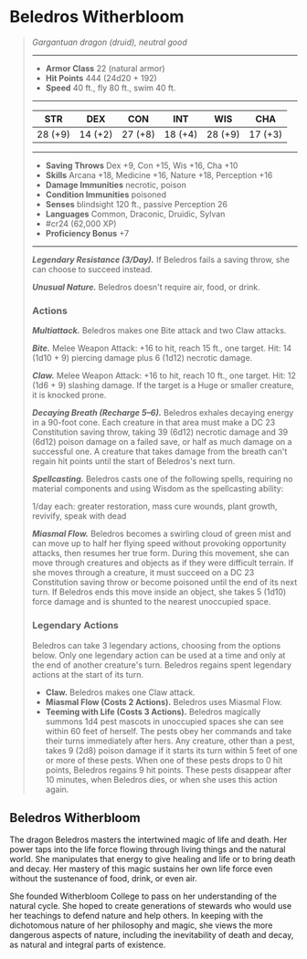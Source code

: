 # Beledros Witherbloom
>*Gargantuan dragon (druid), neutral good*
>___
>- **Armor Class** 22 (natural armor)
>- **Hit Points** 444 (24d20 + 192)
>- **Speed** 40 ft., fly 80 ft., swim 40 ft.
>___
>|STR|DEX|CON|INT|WIS|CHA|
>|:---:|:---:|:---:|:---:|:---:|:---:|
>|28 (+9)|14 (+2)|27 (+8)|18 (+4)|28 (+9)|17 (+3)|
>___
>- **Saving Throws** Dex +9, Con +15, Wis +16, Cha +10
>- **Skills** Arcana +18, Medicine +16, Nature +18, Perception +16
>- **Damage Immunities** necrotic, poison
>- **Condition Immunities** poisoned
>- **Senses** blindsight 120 ft., passive Perception 26
>- **Languages** Common, Draconic, Druidic, Sylvan
>- #cr24 (62,000 XP)
>- **Proficiency Bonus** +7
>___
>***Legendary Resistance (3/Day).*** If Beledros fails a saving throw, she can choose to succeed instead.  
>
>***Unusual Nature.*** Beledros doesn't require air, food, or drink.  
>
>### Actions
>***Multiattack.*** Beledros makes one Bite attack and two Claw attacks.  
>
>***Bite.*** Melee Weapon Attack: +16 to hit, reach 15 ft., one target. Hit: 14 (1d10 + 9) piercing damage plus 6 (1d12) necrotic damage.  
>
>***Claw.*** Melee Weapon Attack: +16 to hit, reach 10 ft., one target. Hit: 12 (1d6 + 9) slashing damage. If the target is a Huge or smaller creature, it is knocked prone.  
>
>***Decaying Breath (Recharge 5–6).*** Beledros exhales decaying energy in a 90-foot cone. Each creature in that area must make a DC 23 Constitution saving throw, taking 39 (6d12) necrotic damage and 39 (6d12) poison damage on a failed save, or half as much damage on a successful one. A creature that takes damage from the breath can't regain hit points until the start of Beledros's next turn.  
>
>***Spellcasting.*** Beledros casts one of the following spells, requiring no material components and using Wisdom as the spellcasting ability:  
>
>1/day each: greater restoration, mass cure wounds, plant growth, revivify, speak with dead  
>
>
>***Miasmal Flow.*** Beledros becomes a swirling cloud of green mist and can move up to half her flying speed without provoking opportunity attacks, then resumes her true form. During this movement, she can move through creatures and objects as if they were difficult terrain. If she moves through a creature, it must succeed on a DC 23 Constitution saving throw or become poisoned until the end of its next turn. If Beledros ends this move inside an object, she takes 5 (1d10) force damage and is shunted to the nearest unoccupied space.  
>
>### Legendary Actions
>Beledros can take 3 legendary actions, choosing from the options below. Only one legendary action can be used at a time and only at the end of another creature's turn. Beledros regains spent legendary actions at the start of its turn.
>
>- **Claw.** Beledros makes one Claw attack.
>- **Miasmal Flow (Costs 2 Actions).** Beledros uses Miasmal Flow.
>- **Teeming with Life (Costs 3 Actions).** Beledros magically summons 1d4 pest mascots in unoccupied spaces she can see within 60 feet of herself. The pests obey her commands and take their turns immediately after hers. Any creature, other than a pest, takes 9 (2d8) poison damage if it starts its turn within 5 feet of one or more of these pests. When one of these pests drops to 0 hit points, Beledros regains 9 hit points. These pests disappear after 10 minutes, when Beledros dies, or when she uses this action again.

## Beledros Witherbloom

The dragon Beledros masters the intertwined magic of life and death. Her power taps into the life force flowing through living things and the natural world. She manipulates that energy to give healing and life or to bring death and decay. Her mastery of this magic sustains her own life force even without the sustenance of food, drink, or even air.

She founded Witherbloom College to pass on her understanding of the natural cycle. She hoped to create generations of stewards who would use her teachings to defend nature and help others. In keeping with the dichotomous nature of her philosophy and magic, she views the more dangerous aspects of nature, including the inevitability of death and decay, as natural and integral parts of existence.